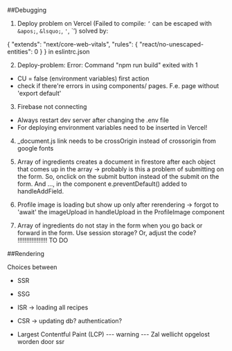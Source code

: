 ##Debugging

1. Deploy problem on Vercel (Failed to compile: `’` can be escaped with `&apos;`, `&lsquo;`, `'`, `&rsquo;) solved by: 

{
  "extends": "next/core-web-vitals",
  "rules": { "react/no-unescaped-entities": 0 }
} in eslintrc.json

2. Deploy-problem: Error: Command "npm run build" exited with 1

- CU = false (environment variables) first action
- check if there're errors in using components/ pages. F.e. page without 'export default'

3. Firebase not connecting

- Always restart dev server after changing the .env file
- For deploying environment variables need to be inserted in Vercel!

4. _document.js link needs to be crossOrigin instead of crossorigin from google fonts

5. Array of ingredients creates a document in firestore after each object that comes up in the array -> probably is this a problem of submitting on the form. So, onclick on the submit button instead of the submit on the form. And ..., in the component e.preventDefault() added to handleAddField.

6. Profile image is loading but show up only after rerendering -> forgot to 'await' the imageUpload in handleUpload in the ProfileImage component

7. Array of ingredients do not stay in the form when you go back or forward in the form. Use session storage? Or, adjust the code? !!!!!!!!!!!!!!!!! TO DO  


##Rendering

Choices between

- SSR
- SSG
- ISR -> loading all recipes
- CSR -> updating db? authentication?











- Largest Contentful Paint (LCP) --- warning ---
Zal wellicht opgelost worden door ssr